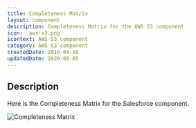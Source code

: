 ```yaml
---
title: Completeness Matrix
layout: component
description: Completeness Matrix for the AWS S3 component
icon:  aws-s3.png
icontext: AWS S3 component
category: AWS S3 component
createdDate: 2016-04-16
updatedDate: 2020-06-05
---
```


## Description

Here is the Completeness Matrix for the Salesforce component.

![Completeness Matrix](https://user-images.githubusercontent.com/5710732/82918058-312e5780-9f42-11ea-9f80-9eb6cc9aed35.png)

